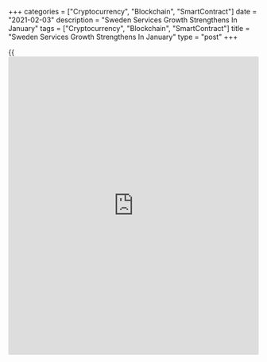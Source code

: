 +++
categories = ["Cryptocurrency", "Blockchain", "SmartContract"]
date = "2021-02-03"
description = "Sweden Services Growth Strengthens In January"
tags = ["Cryptocurrency", "Blockchain", "SmartContract"]
title = "Sweden Services Growth Strengthens In January"
type = "post"
+++

{{<iframe id="large-banner" src="https://www.bounty.group/#slide=15.0" width="100%" height="600" scrolling="no" style="border: 0px solid rgb(216, 221, 230); border-radius: 3px;">}}

The Swedish service sector expansion accelerated further in January,
partly on hopes that the [coronavirus][1] vaccine roll out will help to
boost activity.  
  
The purchasing manager's index for the services sector rose to 59.3 from
a revised 56.9 in December, survey data from the Swedbank and the
logistics association Silf showed Wednesday.

A reading above 50 suggests growth in the sector and the score signaled
growth for an eighth month in a row.

The PMI reading was above its [historical](https://www.fintechee.com/services/historical-data-for-forex/) average of 55.4 for the fourth
successive month.  
  
The outcome shows a robust service [economy][2] probably supported by
service companies with close links to the industry, but also increased
expectations that the corona vaccine will lift the service economy,
Swedbank analyst Jorgen Kennemar said.

The composite PMI climbed to 60.2 in January from 59.1 in December,
marking its highest level since June 2018.  
  
The [business][3] confidence has strengthened at the beginning of 2021
and businesses at the same time are showing resilience against the
increased spread of infection and the authorities' stricter
restrictions, even though the danger is not over, Kennemar added.

For comments and feedback [contact](https://www.playgroundfx.com/contact/): editorial@rtt[news](https://www.letsplayfx.com/blog/forex-news-website/).com

[Economic News][2]

 **What parts of the world are seeing the best (and worst) economic
performances lately? Click[here][4] to check out our [Econ Scorecard][4]
and find out! See up-to-the-moment [ranking](https://www.playgroundfx.com/blog/crypto-exchange-ranking/)s for the best and worst
performers in [GDP][5], [unemployment rate][6], [inflation][7] and much
more.**

   1. www.rtt[news](https://www.letsplayfx.com/blog/forex-news-website/).com/list/coronavirus.aspx
   2. www.rtt[news](https://www.letsplayfx.com/blog/forex-news-website/).com/Content/EconomicNews.aspx
   3. www.rtt[news](https://www.letsplayfx.com/blog/forex-news-website/).com/Content/Business.aspx
   4. www.rtt[news](https://www.letsplayfx.com/blog/forex-news-website/).com/economic-scorecard/world-rank/unemployment-rate/highest-performance.aspx
   5. www.rtt[news](https://www.letsplayfx.com/blog/forex-news-website/).com/economic-scorecard/world-rank/GDP/highest-performance.aspx
   6. www.rtt[news](https://www.letsplayfx.com/blog/forex-news-website/).com/economic-scorecard/world-rank/unemployment-rate/lowest-performance.aspx
   7. www.rtt[news](https://www.letsplayfx.com/blog/forex-news-website/).com/economic-scorecard/world-rank/CPI/highest-performance.aspx